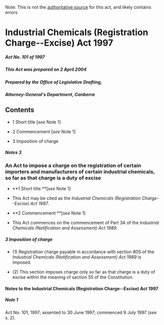 Note: This is not the [authoritative source](https://www.comlaw.gov.au/Details/C2004C00910) for this act, and likely contains errors

# Industrial Chemicals (Registration Charge--Excise) Act 1997

##### Act No. 101 of 1997

##### This Act was prepared on 2 April 2004

##### Prepared by the Office of Legislative Drafting,
##### Attorney-General's Department, Canberra


## Contents

   * 1 Short title [_see_ Note 1] 

   * 2 Commencement [_see_ Note 1] 

   * 3 Imposition of charge 

##### Notes	3

### An Act to impose a charge on the registration of certain importers and manufacturers of certain industrial chemicals, so far as that charge is a duty of excise

  * **1  Short title **[_see_ Note 1]

  * This Act may be cited as the _Industrial Chemicals (Registration Charge--Excise) Act 1997_.

  * **2  Commencement **[_see_ Note 1]

  * This Act commences on the commencement of Part 3A of the _Industrial Chemicals (Notification and Assessment) Act 1989_.

##### 3  Imposition of charge

  * (1) Registration charge payable in accordance with section 80S of the _Industrial Chemicals (Notification and Assessment) Act 1989_ is imposed.

  * (2) This section imposes charge only so far as that charge is a duty of excise within the meaning of section 55 of the Constitution.

#### Notes to the Industrial Chemicals (Registration Charge--Excise) Act 1997

##### Note 1

Act No. 101, 1997; assented to 30 June 1997; commenced 9 July 1997 
(_see_ s. 2).


